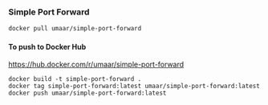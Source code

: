
### Simple Port Forward

```sh
docker pull umaar/simple-port-forward
```

#### To push to Docker Hub

https://hub.docker.com/r/umaar/simple-port-forward

```
docker build -t simple-port-forward .
docker tag simple-port-forward:latest umaar/simple-port-forward:latest
docker push umaar/simple-port-forward:latest
```